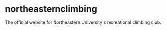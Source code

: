 # northeasternclimbing
The official website for Northeastern University's recreational climbing club.
